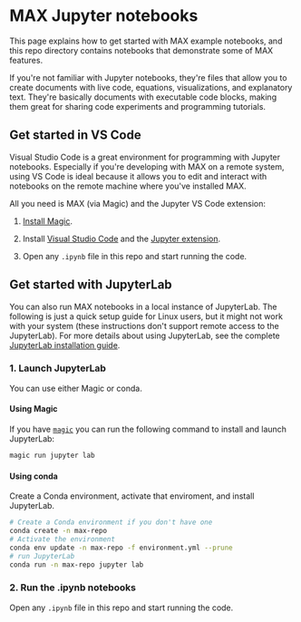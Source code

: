 # MAX Jupyter notebooks

This page explains how to get started with MAX example notebooks, and this
repo directory contains notebooks that demonstrate some of MAX features.

If you're not familiar with Jupyter notebooks, they're files that allow you to
create documents with live code, equations, visualizations, and explanatory
text. They're basically documents with executable code blocks, making them
great for sharing code experiments and programming tutorials.

## Get started in VS Code

Visual Studio Code is a great environment for programming with Jupyter notebooks.
Especially if you're developing with MAX on a remote system, using VS
Code is ideal because it allows you to edit and interact with notebooks on the
remote machine where you've installed MAX.

All you need is MAX (via Magic) and the Jupyter VS Code extension:

1. [Install Magic](https://docs.modular.com/magic).

2. Install [Visual Studio Code](https://code.visualstudio.com/) and the
   [Jupyter extension](https://marketplace.visualstudio.com/items?itemName=ms-toolsai.jupyter).

3. Open any `.ipynb` file in this repo and start running the code.

## Get started with JupyterLab

You can also run MAX notebooks in a local instance of JupyterLab. The following
is just a quick setup guide for Linux users, but it might not work with your
system (these instructions don't support remote access to the JupyterLab). For
more details about using JupyterLab, see the complete [JupyterLab installation
guide](https://jupyterlab.readthedocs.io/en/latest/getting_started/installation.html).

### 1. Launch JupyterLab

You can use either Magic or conda.

#### Using Magic

If you have [`magic`](https://docs.modular.com/magic) you can run the following
command to install and launch JupyterLab:

```sh
magic run jupyter lab
```

#### Using conda

Create a Conda environment, activate that enviroment, and install JupyterLab.

``` sh
# Create a Conda environment if you don't have one
conda create -n max-repo
# Activate the environment
conda env update -n max-repo -f environment.yml --prune
# run JupyterLab
conda run -n max-repo jupyter lab
```

### 2. Run the .ipynb notebooks

Open any `.ipynb` file in this repo and start running the code.
